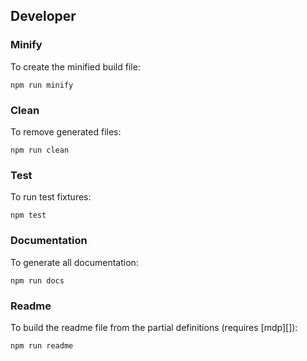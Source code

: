 ## Developer

### Minify

To create the minified build file:

```
npm run minify
```

### Clean

To remove generated files:

```
npm run clean
```

### Test

To run test fixtures:

```
npm test
```

### Documentation

To generate all documentation:

```
npm run docs
```

### Readme

To build the readme file from the partial definitions (requires [mdp][]):

```
npm run readme
```
